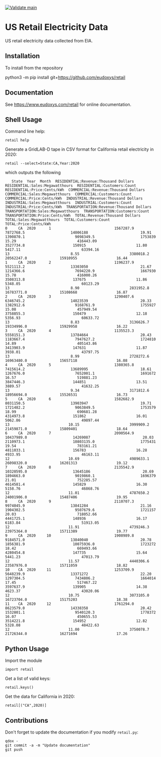 [![Validate main](https://github.com/eudoxys/retail/actions/workflows/validate-main.yml/badge.svg)](https://github.com/eudoxys/retail/actions/workflows/validate-main.yml)

# US Retail Electricity Data

US retail electricity data collected from EIA.

Installation
------------

To install from the repository

  python3 -m pip install git+https://github.com/eudoxys/retail

Documentation
-------------

See https://www.eudoxys.com/retail for online documentation.

Shell Usage
-----------

Command line help:

    retail help

Generate a GridLAB-D tape in CSV format for California retail electricity in 2020:

    retail --select=State:CA,Year:2020

which outputs the following

       State  Year  Month  RESIDENTIAL:Revenue:Thousand Dollars  RESIDENTIAL:Sales:Megawatthours  RESIDENTIAL:Customers:Count  RESIDENTIAL:Price:Cents/kWh  COMMERCIAL:Revenue:Thousand Dollars  COMMERCIAL:Sales:Megawatthours  COMMERCIAL:Customers:Count  COMMERCIAL:Price:Cents/kWh  INDUSTRIAL:Revenue:Thousand Dollars  INDUSTRIAL:Sales:Megawatthours  INDUSTRIAL:Customers:Count  INDUSTRIAL:Price:Cents/kWh  TRANSPORTATION:Revenue:Thousand Dollars  TRANSPORTATION:Sales:Megawatthours  TRANSPORTATION:Customers:Count  TRANSPORTATION:Price:Cents/kWh  TOTAL:Revenue:Thousand Dollars  TOTAL:Sales:Megawatthours  TOTAL:Customers:Count  TOTAL:Price:Cents/kWh
    0     CA  2020      1                             1567287.9                        7872768.5                     14006188                        19.91                            1390870.1                       9098349.5                     1753839                       15.29                            416443.09                       3527734.8                      150915                       11.80                                  5417.11                            63394.16                              13                            8.55                       3380018.2                 20562247.0               15910955                  16.44
    1     CA  2020      2                             1196237.9                        5521113.2                     13303050                        21.67                            1214366.6                       7694220.9                     1667930                       15.78                            416000.26                       3508313.8                      137675                       11.86                                  5348.05                            60123.29                              13                            8.90                       2831952.8                 16783771.0               15108668                  16.87
    2     CA  2020      3                             1290407.6                        6346745.2                     14023539                        20.33                            1382912.6                       9168761.9                     1755927                       15.08                            457949.54                       3758855.3                      150479                       12.18                                  5356.93                            60633.72                              13                            8.83                       3136626.7                 19334996.0               15929958                  16.22
    3     CA  2020      4                             1135523.3                        5558151.3                     13784664                        20.43                            1183667.4                       7947627.2                     1724810                       14.89                            405143.86                       3413903.9                      147631                       11.87                                  3938.01                            43797.75                              13                            8.99                       2728272.6                 16963480.0               15657118                  16.08
    4     CA  2020      5                             1380365.8                        7415614.2                     13689995                        18.61                            1267676.0                       7652001.1                     1691672                       16.57                            519881.23                       3847446.3                      144851                       13.51                                  3889.57                            41632.25                              13                            9.34                       3171812.6                 18956694.0               15526531                  16.73
    5     CA  2020      6                             1582682.9                        8031150.5                     13903947                        19.71                            1721482.2                       9063849.5                     1753579                       18.99                            690681.28                       4314973.8                      151862                       16.01                                  5062.86                            49897.44                              13                           10.15                       3999909.2                 21459871.0               15809401                  18.64
    6     CA  2020      7                             2090564.9                       10437989.0                     14269087                        20.03                            2110973.1                      10803135.0                     1775431                       19.54                            783161.21                       4811033.1                      156783                       16.28                                  4933.95                            46163.11                              12                           10.69                       4989633.1                 26098320.0               16201313                  19.12
    7     CA  2020      8                             2135542.9                       10320595.0                     13645186                        20.69                            1894663.0                       9019860.1                     1696379                       21.01                            752285.57                       4614581.4                      145829                       16.30                                  5158.76                            46868.76                              12                           11.01                       4787650.2                 24001906.0               15487406                  19.95
    8     CA  2020      9                             2110707.3                        9974045.9                     13841284                        21.16                            1904302.5                       9507679.6                     1721157                       20.03                            718052.66                       4441725.1                      148936                       16.17                                  6183.84                            51913.05                              12                           11.91                       4739246.3                 23975364.0               15711389                  19.77
    9     CA  2020     10                             1908989.8                        9184571.0                     13840040                        20.78                            1856381.9                      10075936.0                     1723272                       18.42                            669493.66                       4280454.8                      147735                       15.64                                  5441.23                            47013.79                              12                           11.57                       4440306.6                 23587976.0               15711059                  18.82
    10    CA  2020     11                             1253709.9                        5648239.9                     13371272                        22.20                            1297304.5                       7434806.2                     1664014                       17.45                            517467.22                       3597637.9                      139905                       14.38                                  4623.37                            43020.06                              12                           10.75                       3073105.0                 16723704.0               15175203                  18.38
    11    CA  2020     12                             1761294.0                        8623579.0                     14338358                        20.42                            1532801.1                       9540120.3                     1778372                       16.07                            450655.53                       3514221.8                      154952                       12.82                                  5328.08                            48422.63                              12                           11.00                       3750078.7                 21726344.0               16271694                  17.26

Python Usage
------------

Import the module

    import retail

Get a list of valid keys:

    retail.keys()

Get the data for California in 2020:

    retail[("CA",2020)]

Contributions
-------------

Don't forget to update the documentation if you modify `retail.py`:

    qdox -
    git commit -a -m "Update documentation"
    git push
